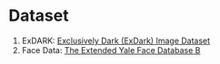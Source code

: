 # Dataset
1. ExDARK: [Exclusively Dark (ExDark) Image Dataset](https://github.com/cs-chan/Exclusively-Dark-Image-Dataset/tree/master/Dataset)
2. Face Data: [The Extended Yale Face Database B](http://vision.ucsd.edu/~iskwak/ExtYaleDatabase/ExtYaleB.html)